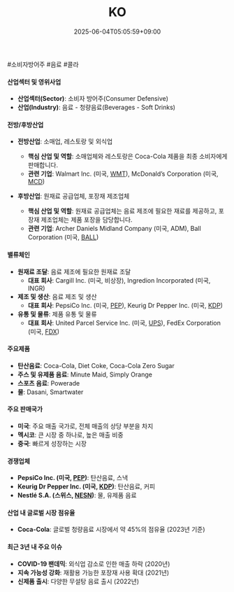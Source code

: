 ﻿---
title: "KO"
date: 2025-06-04T05:05:59+09:00
lastmod: 2025-06-04T05:05:59+09:00
type: docs
sidebar:
  open: true
weight: 492
---
<div style="display:none">
  <meta property="article:published_time" content="2025-06-03T20:05:59Z" />
  <meta property="article:modified_time" content="2025-06-03T20:05:59Z" />
</div>
#소비자방어주 #음료 #콜라 

#### 산업섹터 및 영위사업

- **산업섹터(Sector)**: 소비자 방어주(Consumer Defensive)
- **산업(Industry)**: 음료 - 청량음료(Beverages - Soft Drinks)

#### 전방/후방산업

- **전방산업**: 소매업, 레스토랑 및 외식업
    - **핵심 산업 및 역할**: 소매업체와 레스토랑은 Coca-Cola 제품을 최종 소비자에게 판매합니다.
    - **관련 기업**: Walmart Inc. (미국, [WMT](/company-analysis/wmt/)), McDonald’s Corporation (미국, [MCD](/company-analysis/mcd/))
      
- **후방산업**: 원재료 공급업체, 포장재 제조업체
    - **핵심 산업 및 역할**: 원재료 공급업체는 음료 제조에 필요한 재료를 제공하고, 포장재 제조업체는 제품 포장을 담당합니다.
    - **관련 기업**: Archer Daniels Midland Company (미국, ADM), Ball Corporation (미국, [BALL](/company-analysis/ball/))

#### 밸류체인

- **원재료 조달**: 음료 제조에 필요한 원재료 조달
    - **대표 회사**: Cargill Inc. (미국, 비상장), Ingredion Incorporated (미국, INGR)
- **제조 및 생산**: 음료 제조 및 생산
    - **대표 회사**: PepsiCo Inc. (미국, [PEP](/company-analysis/pep/)), Keurig Dr Pepper Inc. (미국, [KDP](/company-analysis/kdp/))
- **유통 및 물류**: 제품 유통 및 물류
    - **대표 회사**: United Parcel Service Inc. (미국, [UPS](/company-analysis/ups/)), FedEx Corporation (미국, [FDX](/company-analysis/fdx/))

#### 주요제품

- **탄산음료**: Coca-Cola, Diet Coke, Coca-Cola Zero Sugar
- **주스 및 유제품 음료**: Minute Maid, Simply Orange
- **스포츠 음료**: Powerade
- **물**: Dasani, Smartwater

#### 주요 판매국가

- **미국**: 주요 매출 국가로, 전체 매출의 상당 부분을 차지
- **멕시코**: 큰 시장 중 하나로, 높은 매출 비중
- **중국**: 빠르게 성장하는 시장

#### 경쟁업체

- **PepsiCo Inc. (미국, [PEP](/company-analysis/pep/))**: 탄산음료, 스낵
- **Keurig Dr Pepper Inc. (미국, [KDP](/company-analysis/kdp/))**: 탄산음료, 커피
- **Nestlé S.A. (스위스, [NESN](/company-analysis/nesn/))**: 물, 유제품 음료

#### 산업 내 글로벌 시장 점유율

- **Coca-Cola**: 글로벌 청량음료 시장에서 약 45%의 점유율 (2023년 기준)

#### 최근 3년 내 주요 이슈

- **COVID-19 팬데믹**: 외식업 감소로 인한 매출 하락 (2020년)
- **지속 가능성 강화**: 재활용 가능한 포장재 사용 확대 (2021년)
- **신제품 출시**: 다양한 무설탕 음료 출시 (2022년)
